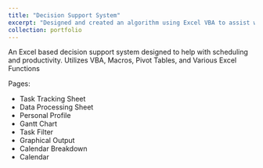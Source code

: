 ```yaml
---
title: "Decision Support System"
excerpt: "Designed and created an algorithm using Excel VBA to assist with scheduling and time management <br/><img src='/images/data-processing.png'>"
collection: portfolio
---
```


An Excel based decision support system designed to help with scheduling and productivity. Utilizes VBA, Macros, Pivot Tables, and Various Excel Functions

Pages:
- Task Tracking Sheet
- Data Processing Sheet
- Personal Profile
- Gantt Chart
- Task Filter
- Graphical Output
- Calendar Breakdown
- Calendar
